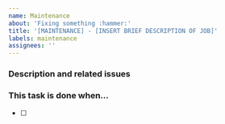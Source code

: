 ```yaml
---
name: Maintenance
about: 'Fixing something :hammer:'
title: '[MAINTENANCE] - [INSERT BRIEF DESCRIPTION OF JOB]'
labels: maintenance
assignees: ''
---
```


### Description and related issues

### This task is done when…

- [ ]
